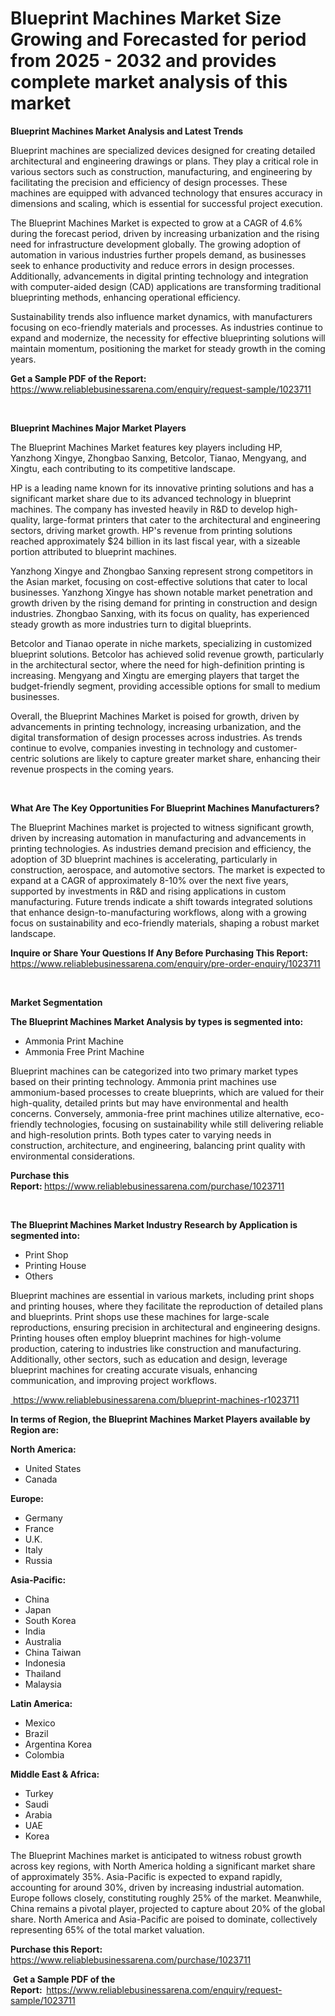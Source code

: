 <p><h1>Blueprint Machines Market Size Growing and Forecasted for period from 2025 - 2032 and provides complete market analysis of this market</h1></p><p><strong>Blueprint Machines Market Analysis and Latest Trends</strong></p>
<p><p>Blueprint machines are specialized devices designed for creating detailed architectural and engineering drawings or plans. They play a critical role in various sectors such as construction, manufacturing, and engineering by facilitating the precision and efficiency of design processes. These machines are equipped with advanced technology that ensures accuracy in dimensions and scaling, which is essential for successful project execution.</p><p>The Blueprint Machines Market is expected to grow at a CAGR of 4.6% during the forecast period, driven by increasing urbanization and the rising need for infrastructure development globally. The growing adoption of automation in various industries further propels demand, as businesses seek to enhance productivity and reduce errors in design processes. Additionally, advancements in digital printing technology and integration with computer-aided design (CAD) applications are transforming traditional blueprinting methods, enhancing operational efficiency.</p><p>Sustainability trends also influence market dynamics, with manufacturers focusing on eco-friendly materials and processes. As industries continue to expand and modernize, the necessity for effective blueprinting solutions will maintain momentum, positioning the market for steady growth in the coming years.</p></p>
<p><strong>Get a Sample PDF of the Report:&nbsp;</strong> <a href="https://www.reliablebusinessarena.com/enquiry/request-sample/1023711?utm_campaign=2317&utm_medium=2&utm_source=Github&utm_content=ia&utm_term=16042025&utm_id=blueprint-machines">https://www.reliablebusinessarena.com/enquiry/request-sample/1023711</a></p>
<p>&nbsp;</p>
<p><strong>Blueprint Machines Major Market Players</strong></p>
<p><p>The Blueprint Machines Market features key players including HP, Yanzhong Xingye, Zhongbao Sanxing, Betcolor, Tianao, Mengyang, and Xingtu, each contributing to its competitive landscape.</p><p>HP is a leading name known for its innovative printing solutions and has a significant market share due to its advanced technology in blueprint machines. The company has invested heavily in R&D to develop high-quality, large-format printers that cater to the architectural and engineering sectors, driving market growth. HP's revenue from printing solutions reached approximately $24 billion in its last fiscal year, with a sizeable portion attributed to blueprint machines.</p><p>Yanzhong Xingye and Zhongbao Sanxing represent strong competitors in the Asian market, focusing on cost-effective solutions that cater to local businesses. Yanzhong Xingye has shown notable market penetration and growth driven by the rising demand for printing in construction and design industries. Zhongbao Sanxing, with its focus on quality, has experienced steady growth as more industries turn to digital blueprints.</p><p>Betcolor and Tianao operate in niche markets, specializing in customized blueprint solutions. Betcolor has achieved solid revenue growth, particularly in the architectural sector, where the need for high-definition printing is increasing. Mengyang and Xingtu are emerging players that target the budget-friendly segment, providing accessible options for small to medium businesses.</p><p>Overall, the Blueprint Machines Market is poised for growth, driven by advancements in printing technology, increasing urbanization, and the digital transformation of design processes across industries. As trends continue to evolve, companies investing in technology and customer-centric solutions are likely to capture greater market share, enhancing their revenue prospects in the coming years.</p></p>
<p>&nbsp;</p>
<p><strong>What Are The Key Opportunities For Blueprint Machines Manufacturers?</strong></p>
<p><p>The Blueprint Machines market is projected to witness significant growth, driven by increasing automation in manufacturing and advancements in printing technologies. As industries demand precision and efficiency, the adoption of 3D blueprint machines is accelerating, particularly in construction, aerospace, and automotive sectors. The market is expected to expand at a CAGR of approximately 8-10% over the next five years, supported by investments in R&D and rising applications in custom manufacturing. Future trends indicate a shift towards integrated solutions that enhance design-to-manufacturing workflows, along with a growing focus on sustainability and eco-friendly materials, shaping a robust market landscape.</p></p>
<p><strong>Inquire or Share Your Questions If Any Before Purchasing This Report:</strong> <a href="https://www.reliablebusinessarena.com/enquiry/pre-order-enquiry/1023711?utm_campaign=2317&utm_medium=2&utm_source=Github&utm_content=ia&utm_term=16042025&utm_id=blueprint-machines">https://www.reliablebusinessarena.com/enquiry/pre-order-enquiry/1023711</a></p>
<p>&nbsp;</p>
<p><strong>Market Segmentation</strong></p>
<p><strong>The Blueprint Machines Market Analysis by types is segmented into:</strong></p>
<p><ul><li>Ammonia Print Machine</li><li>Ammonia Free Print Machine</li></ul></p>
<p><p>Blueprint machines can be categorized into two primary market types based on their printing technology. Ammonia print machines use ammonium-based processes to create blueprints, which are valued for their high-quality, detailed prints but may have environmental and health concerns. Conversely, ammonia-free print machines utilize alternative, eco-friendly technologies, focusing on sustainability while still delivering reliable and high-resolution prints. Both types cater to varying needs in construction, architecture, and engineering, balancing print quality with environmental considerations.</p></p>
<p><strong>Purchase this Report:&nbsp;</strong><a href="https://www.reliablebusinessarena.com/purchase/1023711?utm_campaign=2317&utm_medium=2&utm_source=Github&utm_content=ia&utm_term=16042025&utm_id=blueprint-machines">https://www.reliablebusinessarena.com/purchase/1023711</a></p>
<p>&nbsp;</p>
<p><strong>The Blueprint Machines Market Industry Research by Application is segmented into:</strong></p>
<p><ul><li>Print Shop</li><li>Printing House</li><li>Others</li></ul></p>
<p><p>Blueprint machines are essential in various markets, including print shops and printing houses, where they facilitate the reproduction of detailed plans and blueprints. Print shops use these machines for large-scale reproductions, ensuring precision in architectural and engineering designs. Printing houses often employ blueprint machines for high-volume production, catering to industries like construction and manufacturing. Additionally, other sectors, such as education and design, leverage blueprint machines for creating accurate visuals, enhancing communication, and improving project workflows.</p></p>
<p><a href="https://www.reliablebusinessarena.com/blueprint-machines-r1023711?utm_campaign=2317&utm_medium=2&utm_source=Github&utm_content=ia&utm_term=16042025&utm_id=blueprint-machines">&nbsp;https://www.reliablebusinessarena.com/blueprint-machines-r1023711</a></p>
<p><strong>In terms of Region, the Blueprint Machines Market Players available by Region are:</strong></p>
<p>
    <p> <strong> North America: </strong>
        <ul>
            <li>United States</li>
            <li>Canada</li>
        </ul>
        </p> 
    <p> <strong> Europe: </strong>
        <ul>
            <li>Germany</li>
            <li>France</li>
            <li>U.K.</li>
            <li>Italy</li>
            <li>Russia</li>
        </ul>
        </p> 
    <p> <strong> Asia-Pacific: </strong>
        <ul>
            <li>China</li>
            <li>Japan</li>
            <li>South Korea</li>
            <li>India</li>
            <li>Australia</li>
            <li>China Taiwan</li>
            <li>Indonesia</li>
            <li>Thailand</li>
            <li>Malaysia</li>
        </ul>
        </p> 
    <p> <strong> Latin America: </strong>
        <ul>
            <li>Mexico</li>
            <li>Brazil</li>
            <li>Argentina Korea</li>
            <li>Colombia</li>
        </ul>
        </p> 
    <p> <strong> Middle East & Africa: </strong>
        <ul>
            <li>Turkey</li>
            <li>Saudi</li>
            <li>Arabia</li>
            <li>UAE</li>
            <li>Korea</li>
        </ul>
    </p>
    </p>
<p><p>The Blueprint Machines market is anticipated to witness robust growth across key regions, with North America holding a significant market share of approximately 35%. Asia-Pacific is expected to expand rapidly, accounting for around 30%, driven by increasing industrial automation. Europe follows closely, constituting roughly 25% of the market. Meanwhile, China remains a pivotal player, projected to capture about 20% of the global share. North America and Asia-Pacific are poised to dominate, collectively representing 65% of the total market valuation.</p></p>
<p><strong>Purchase this Report: </strong><a href="https://www.reliablebusinessarena.com/purchase/1023711?utm_campaign=2317&utm_medium=2&utm_source=Github&utm_content=ia&utm_term=16042025&utm_id=blueprint-machines">https://www.reliablebusinessarena.com/purchase/1023711</a></p>
<p>&nbsp;<strong>Get a Sample PDF of the Report:&nbsp;&nbsp;</strong><a href="https://www.reliablebusinessarena.com/enquiry/request-sample/1023711?utm_campaign=2317&utm_medium=2&utm_source=Github&utm_content=ia&utm_term=16042025&utm_id=blueprint-machines">https://www.reliablebusinessarena.com/enquiry/request-sample/1023711</a></p>
<p><strong></strong></p>
<p><p></p><p></p><p></p></p>